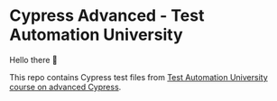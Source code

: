 # Cypress Advanced - Test Automation University

Hello there 👋

This repo contains Cypress test files from [Test Automation University course on advanced Cypress](https://testautomationu.applitools.com/advanced-cypress-tutorial/).

